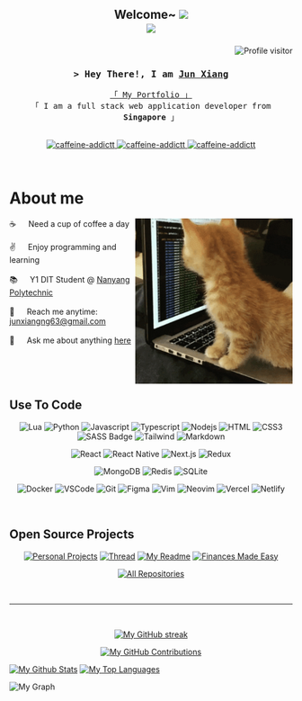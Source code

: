 <!-- Pre-header -->
<h2 align="center">
  Welcome~
  <img src="https://media.giphy.com/media/hvRJCLFzcasrR4ia7z/giphy.gif" width="28">

  <br>

  <a href="https://github.com/caffeine-addictt">
    <img src="https://readme-typing-svg.herokuapp.com/?lines=Self%20Taught%20Programmer;Full%20Stack%20Developer;5%2B%20years%20of%20coding%20experience;Always%20learning%20new%20things&center=true&width=380&height=45" />
  </a>
</h2>



<a href="https://komarev.com/ghpvc/?username=caffeine-addictt">
  <img align="right" src="https://komarev.com/ghpvc/?username=caffeine-addictt&label=Visitors&color=0e75b6&style=flat" alt="Profile visitor" />
</a>

<br>



<!-- Intro  -->
<h3 align="center">
  <samp>
    &gt; Hey There!, I am
    <b><a target="_blank" href="https://portfolio.nekochida.com">Jun Xiang</a></b>
  </samp>
</h3>

<p align="center"> 
  <samp>
    <a href="https://portfolio.nekochida.com">「 My Portfolio 」</a>
    <br>
    「 I am a full stack web application developer from <b>Singapore</b> 」
    <br>
    <br>
  </samp>
</p>

<p align="center">
 <a href="https://portfolio.nekochida.com" target="_blank">
  <img src="https://img.shields.io/badge/Website-DC143C?style=for-the-badge&logo=medium&logoColor=white" alt="caffeine-addictt" />
 </a>
 <a href="https://www.linkedin.com/in/ngjx" target="_blank">
  <img src="https://img.shields.io/badge/LinkedIn-0077B5?style=for-the-badge&logo=linkedin&logoColor=white" alt="caffeine-addictt"/>
 </a> 
 <a href="https://www.instagram.com/impurecaffeine/" target="_blank">
  <img src="https://img.shields.io/badge/Instagram-fe4164?style=for-the-badge&logo=instagram&logoColor=white" alt="caffeine-addictt" />
 </a> 
</p>

<br />



<!-- About Section -->
 # About me
 
<p>
  <img align="right" width="280" src="assets/cat.gif" alt="Coding gif" />
  
  ☕ &emsp; Need a cup of coffee a day<br/><br/>
  ✌️ &emsp; Enjoy programming and learning <br/><br/>
  📚 &emsp; Y1 DIT Student @ <a href="https://www.nyp.edu.sg" target="_blank">Nanyang Polytechnic</a> <br/><br/>
  📧 &emsp; Reach me anytime: junxiangng63@gmail.com<br/><br/>
  💬 &emsp; Ask me about anything [here](https://github.com/caffeine-addictt/caffeine-addictt/issues)
</p>

<br/>
<br/>
<br/>



## Use To Code

<div align="center">

  <!-- Languages -->
  ![Lua](https://img.shields.io/badge/lua-%232C2D72.svg?style=for-the-badge&logo=lua&logoColor=white)
  ![Python](https://img.shields.io/badge/python-3670A0?style=for-the-badge&logo=python&logoColor=ffdd54)
  ![Javascript](https://img.shields.io/badge/Javascript-F0DB4F?style=for-the-badge&labelColor=black&logo=javascript&logoColor=F0DB4F)
  ![Typescript](https://img.shields.io/badge/Typescript-007acc?style=for-the-badge&labelColor=black&logo=typescript&logoColor=007acc)
  ![Nodejs](https://img.shields.io/badge/Nodejs-3C873A?style=for-the-badge&labelColor=black&logo=node.js&logoColor=3C873A)
  ![HTML](https://img.shields.io/badge/HTML5-E34F26?style=for-the-badge&logo=html5&logoColor=white)
  ![CSS3](https://img.shields.io/badge/CSS3-1572B6?style=for-the-badge&logo=css3&logoColor=white)
  ![SASS Badge](https://img.shields.io/badge/Sass-CC6699?style=for-the-badge&logo=sass&logoColor=white)
  ![Tailwind](https://img.shields.io/badge/Tailwind_CSS-092749?style=for-the-badge&logo=tailwindcss&logoColor=06B6D4&labelColor=000000)
  ![Markdown](https://img.shields.io/badge/Markdown-000000?style=for-the-badge&logo=markdown&logoColor=white)

  <!-- Frameworks -->
  ![React](https://img.shields.io/badge/-React-61DBFB?style=for-the-badge&labelColor=black&logo=react&logoColor=61DBFB)
  ![React Native](https://img.shields.io/badge/React_Native-20232A?style=for-the-badge&logo=react&logoColor=61DAFB)
  ![Next.js](https://img.shields.io/badge/next.js-000000?style=for-the-badge&logo=nextdotjs&logoColor=white)
  ![Redux](https://img.shields.io/badge/Redux-593D88?style=for-the-badge&logo=redux&logoColor=white)

  <!-- Databases -->
  ![MongoDB](https://img.shields.io/badge/MongoDB-4EA94B?style=for-the-badge&logo=mongodb&logoColor=white)
  ![Redis](https://img.shields.io/badge/redis-%23DD0031.svg?style=for-the-badge&logo=redis&logoColor=white)
  ![SQLite](https://img.shields.io/badge/sqlite-%2307405e.svg?style=for-the-badge&logo=sqlite&logoColor=white)

  <!-- Tools -->
  ![Docker](https://img.shields.io/badge/docker-%230db7ed.svg?style=for-the-badge&logo=docker&logoColor=white)
  ![VSCode](https://img.shields.io/badge/Visual_Studio-0078d7?style=for-the-badge&logo=visual%20studio&logoColor=white)
  ![Git](https://img.shields.io/badge/Git-F05032?style=for-the-badge&logo=git&logoColor=white)
  ![Figma](https://img.shields.io/badge/figma-%23F24E1E.svg?style=for-the-badge&logo=figma&logoColor=white)
  ![Vim](https://img.shields.io/badge/VIM-%2311AB00.svg?style=for-the-badge&logo=vim&logoColor=white)
  ![Neovim](https://img.shields.io/badge/NeoVim-%2357A143.svg?&style=for-the-badge&logo=neovim&logoColor=white)
  ![Vercel](https://img.shields.io/badge/vercel-%23000000.svg?style=for-the-badge&logo=vercel&logoColor=white)
  ![Netlify](https://img.shields.io/badge/netlify-%23000000.svg?style=for-the-badge&logo=netlify&logoColor=#00C7B7)

</div>

<br/>



## Open Source Projects

<div align="center">

  [![Personal Projects](https://github-readme-stats.vercel.app/api/pin/?username=caffeine-addictt&repo=personal-projects&border_color=7F3FBF&bg_color=0D1117&title_color=C9D1D9&text_color=8B949E&icon_color=7F3FBF)](https://github.com/caffeine-addictt/personal-projects)
  [![Thread](https://github-readme-stats.vercel.app/api/pin/?username=caffeine-addictt&repo=thread&border_color=7F3FBF&bg_color=0D1117&title_color=C9D1D9&text_color=8B949E&icon_color=7F3FBF)](https://github.com/caffeine-addictt/thread)
  [![My Readme](https://github-readme-stats.vercel.app/api/pin/?username=caffeine-addictt&repo=caffeine-addictt&border_color=7F3FBF&bg_color=0D1117&title_color=C9D1D9&text_color=8B949E&icon_color=7F3FBF)](https://github.com/caffeine-addictt/caffeine-addictt)
  [![Finances Made Easy](https://github-readme-stats.vercel.app/api/pin/?username=caffeine-addictt&repo=Finances-Made-Easy&border_color=7F3FBF&bg_color=0D1117&title_color=C9D1D9&text_color=8B949E&icon_color=7F3FBF)](https://github.com/caffeine-addictt/Finances-Made-Easy)

</div>

<p align="center">
  <a href="https://github.com/caffeine-addictt?tab=repositories" target="_blank">
    <img alt="All Repositories" title="All Repositories" src="https://img.shields.io/badge/-All%20Repos-2962FF?style=for-the-badge&logo=koding&logoColor=white"/>
  </a>
</p>

<br/>
<hr/>
<br/>



<p align="center">
  <a href="">
    <img src="https://github-readme-streak-stats.herokuapp.com/?user=caffeine-addictt&theme=radical&border=7F3FBF&background=0D1117" alt="My GitHub streak"/>
  </a>
</p>

<p align="center">
  <a href="">
    <img src="https://github-profile-summary-cards.vercel.app/api/cards/profile-details?username=caffeine-addictt&theme=radical" alt="My GitHub Contributions"/>
  </a>
</p>

<a> 
  <a href=""><img alt="My Github Stats" src="https://denvercoder1-github-readme-stats.vercel.app/api?username=caffeine-addictt&show_icons=true&count_private=true&theme=react&border_color=7F3FBF&bg_color=0D1117&title_color=F85D7F&icon_color=F8D866" height="192px" width="49.5%"/></a>
  <a href=""><img alt="My Top Languages" src="https://denvercoder1-github-readme-stats.vercel.app/api/top-langs/?username=caffeine-addictt&langs_count=8&layout=compact&theme=react&border_color=7F3FBF&bg_color=0D1117&title_color=F85D7F&icon_color=F8D866" height="192px" width="49.5%"/></a>
  <br/>
</a>


![My Graph](https://github-readme-activity-graph.vercel.app/graph?username=caffeine-addictt&custom_title=Jun%20Xiang's%20GitHub%20Activity%20Graph&bg_color=0D1117&color=7F3FBF&line=7F3FBF&point=7F3FBF&area_color=FFFFFF&title_color=FFFFFF&area=true)
